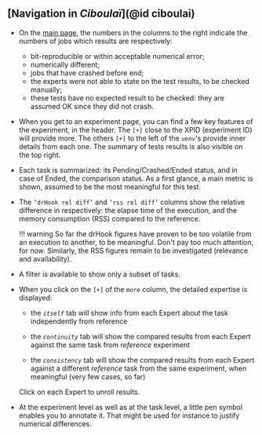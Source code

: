 ## [Navigation in *Ciboulaï*](@id ciboulai)


- On the [main page](http://intra.cnrm.meteo.fr/gws/davai), the numbers in the columns to the right indicate the numbers of jobs which results are respectively:
  - bit-reproducible or within acceptable numerical error;
  - numerically different;
  - jobs that have crashed before end;
  - the experts were not able to state on the test results, to be checked manually;
  - these tests have no expected result to be checked: they are assumed OK since they did not crash.

- When you get to an experiment page, you can find a few key features of the experiment, in the header. The `[+]` close to the XPID (experiment ID) will provide more. The others `[+]` to the left of the *`uenv`*'s provide inner details from each one.  The summary of tests results is also visible on the top right.

- Each task is summarized: its Pending/Crashed/Ended status, and in case of Ended, the comparison status. As a first glance, a main metric is shown, assumed to be the most meaningful for this test.

- The `‘drHook rel diff’` and `‘rss rel diff’` columns show the relative difference in respectively: the elapse time of the execution, and the memory consumption (RSS) compared to the reference. 

  !!! warning 
      So far the drHook figures have proven to be too volatile from an execution to another, to be meaningful. Don't pay too much attention, for now. Similarly, the RSS figures remain to be investigated (relevance and availability).

-   A filter is available to show only a subset of tasks.

-   When you click on the `[+]` of the *`more`* column, the detailed
    expertise is displayed:

    -   the *`itself`* tab will show info from each Expert about the
        task independently from reference

    -   the *`continuity`* tab will show the compared results from each
        Expert against the same task from *reference* experiment

    -   the *`consistency`* tab will show the compared results from each
        Expert against a different *reference* task from the same
        experiment, when meaningful (very few cases, so far)

    Click on each Expert to unroll results.

-   At the experiment level as well as at the task level, a little pen
    symbol enables you to annotate it. That might be used for instance
    to justify numerical differences.

